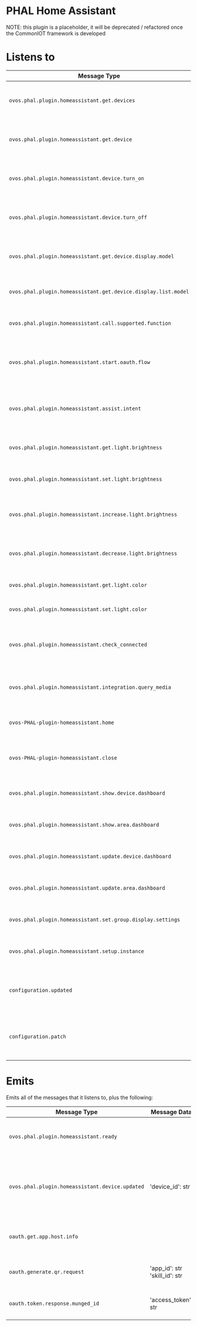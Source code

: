 # PHAL Home Assistant

NOTE: this plugin is a placeholder, it will be deprecated / refactored once the CommonIOT framework is developed

# Listens to

| Message Type                                                   | Message Data                                                      | Description                                                      | Emitted Response Type                                                              | Handled by                           |
| -------------------------------------------------------------- | ----------------------------------------------------------------- | ---------------------------------------------------------------- | ---------------------------------------------------------------------------------- | ------------------------------------ |
| `ovos.phal.plugin.homeassistant.get.devices`                   |                                                                   | Requests the list of devices from Home Assistant.                | `ovos.phal.plugin.homeassistant.get.devices.response`                              | handle_get_devices                   |
| `ovos.phal.plugin.homeassistant.get.device`                    | 'device_id': str                                                  | Requests information about a specific device.                    | `ovos.phal.plugin.homeassistant.get.device.response`                               | handle_get_device                    |
| `ovos.phal.plugin.homeassistant.device.turn_on`                | 'device_id': str                                                  | Sends a command to turn on a specific device.                    | `ovos.phal.plugin.homeassistant.device.turn_on.response`                           | handle_turn_on                       |
| `ovos.phal.plugin.homeassistant.device.turn_off`               | 'device_id': str                                                  | Sends a command to turn off a specific device.                   | `ovos.phal.plugin.homeassistant.device.turn_off.response`                          | handle_turn_off                      |
| `ovos.phal.plugin.homeassistant.get.device.display.model`      | 'device_id': str                                                  | Requests the display model of a specific device.                 | `ovos.phal.plugin.homeassistant.get.device.display.model.response`                 | handle_get_device_display_model      |
| `ovos.phal.plugin.homeassistant.get.device.display.list.model` |                                                                   | Requests a list of display models for all devices.               | `ovos.phal.plugin.homeassistant.get.device.display.list.model.response`            | handle_get_device_display_list_model |
| `ovos.phal.plugin.homeassistant.call.supported.function`       | 'device_id': str<br>'function_name': str<br>'function_args': dict | Calls a supported function on a device.                          | `ovos.phal.plugin.homeassistant.call.supported.function.response`                  | handle_call_supported_function       |
| `ovos.phal.plugin.homeassistant.start.oauth.flow`              | 'instance': str                                                   | Initiates the OAuth flow for a specific Home Assistant instance. | `oauth.get.app.host.info`<br>`oauth.generate.qr.request`<br>`oauth.token.response` | handle_start_oauth_flow              |
| `ovos.phal.plugin.homeassistant.assist.intent`                 | 'command': str                                                    | Passes an assist message to Home Assistant's Assist API.         | `ovos.phal.plugin.homeassistant.assist.intent.response`                            | handle_assist_message                |
| `ovos.phal.plugin.homeassistant.get.light.brightness`          | 'device_id': str                                                  | Requests the brightness level of a light device.                 | `ovos.phal.plugin.homeassistant.get.light.brightness.response`                     | handle_get_light_brightness          |
| `ovos.phal.plugin.homeassistant.set.light.brightness`          | 'device_id': str<br>'brightness': int                             | Sets the brightness level of a light device.                     | `ovos.phal.plugin.homeassistant.set.light.brightness.response`                     | handle_set_light_brightness          |
| `ovos.phal.plugin.homeassistant.increase.light.brightness`     | 'device_id': str                                                  | Increases the brightness of a light device.                      | `ovos.phal.plugin.homeassistant.increase.light.brightness.response`                | handle_increase_light_brightness     |
| `ovos.phal.plugin.homeassistant.decrease.light.brightness`     | 'device_id': str                                                  | Decreases the brightness of a light device.                      | `ovos.phal.plugin.homeassistant.decrease.light.brightness.response`                | handle_decrease_light_brightness     |
| `ovos.phal.plugin.homeassistant.get.light.color`               | 'device_id': str                                                  | Requests the color of a light device.                            | `ovos.phal.plugin.homeassistant.get.light.color.response`                          | handle_get_light_color               |
| `ovos.phal.plugin.homeassistant.set.light.color`               | 'device_id': str<br>'color': str                                  | Sets the color of a light device.                                | `ovos.phal.plugin.homeassistant.set.light.color.response`                          | handle_set_light_color               |
| `ovos.phal.plugin.homeassistant.check_connected`               | 'connected': bool                                                 | Is the PHAL plugin is currently connected to Home Assistant?     | `ovos.phal.plugin.homeasssistant.check_connected.response`                         | handle_check_connected               |
| `ovos.phal.plugin.homeassistant.integration.query_media`       | 'phrase': str                                                     | Queries the media player for the requested media.                | `ovos.phal.plugin.homeassistant.integration.query_media.result`                    | handle_query_media                   |
| `ovos-PHAL-plugin-homeassistant.home`                          |                                                                   | Handles the show dashboard message.                              | N/A                                                                                | handle_show_dashboard                |
| `ovos-PHAL-plugin-homeassistant.close`                         |                                                                   | Closes the Home Assistant dashboard in the GUI.                  | N/A                                                                                | handle_close_dashboard               |
| `ovos.phal.plugin.homeassistant.show.device.dashboard`         | 'device_type': str                                                | Shows the dashboard for a specific device.                       | `ovos.phal.plugin.homeassistant.change.dashboard` (GUI bus)                        | handle_show_device_dashboard         |
| `ovos.phal.plugin.homeassistant.show.area.dashboard`           | 'area': str                                                       | Shows the dashboard for a specific area.                         | `ovos.phal.plugin.homeassistant.change.dashboard` (GUI bus)                        | handle_show_area_dashboard           |
| `ovos.phal.plugin.homeassistant.update.device.dashboard`       | 'device_type': str                                                | Updates the dashboard for a specific device.                     | `ovos.phal.plugin.homeassistant.update.device.dashboard`                           | handle_update_device_dashboard       |
| `ovos.phal.plugin.homeassistant.update.area.dashboard`         | 'area_type': str                                                  | Updates the dashboard for a specific area.                       | N/A                                                                                | handle_update_area_dashboard         |
| `ovos.phal.plugin.homeassistant.set.group.display.settings`    | 'use_group_display': bool                                         | Sets the group display settings.                                 | N/A                                                                                | handle_set_group_display_settings    |
| `ovos.phal.plugin.homeassistant.setup.instance`                | 'url': str<br>'api_key': str<br>'assist_only': bool               | Sets up a new Home Assistant instance.                           | `ovos-PHAL-plugin-homeassistant.home`                                              | setup_configuration                  |
| `configuration.updated`                                        | See `ovos.phal.plugin.homeassistant.setup.instance`               | Responds to changes to configuration by re-initializing HA       | See `ovos.phal.plugin.homeassistant.setup.instance`                                | init_configuration                   |
| `configuration.patch`                                          | See `ovos.phal.plugin.homeassistant.setup.instance`               | Responds to changes to configuration by re-initializing HA       | See `ovos.phal.plugin.homeassistant.setup.instance`                                | init_configuration                   |

# Emits

Emits all of the messages that it listens to, plus the following:

| Message Type                                    | Message Data                     | Description                                                             | Trigger Message Type                                  | Handled by                   |
| ----------------------------------------------- | -------------------------------- | ----------------------------------------------------------------------- | ----------------------------------------------------- | ---------------------------- |
| `ovos.phal.plugin.homeassistant.ready`          |                                  | Signals that the Home Assistant plugin is ready.                        | `ovos.phal.plugin.homeassistant.setup.instance`       | init_configuration           |
| `ovos.phal.plugin.homeassistant.device.updated` | 'device_id': str                 | Signals that a device has been updated, requesting a new display model. | `ovos.phal.plugin.homeassistant.device.state.updated` | device_updated               |
| `oauth.get.app.host.info`                       |                                  | Requests host information for OAuth registration.                       | `oauth.get.app.host.info.response`                    | request_host_info_from_oauth |
| `oauth.generate.qr.request`                     | 'app_id': str<br>'skill_id': str | Requests QR code for OAuth registration.                                | `oauth.generate.qr.response`                          | start_oauth_flow             |
| `oauth.token.response.munged_id`                | 'access_token': str              | Receives the OAuth token response.                                      |                                                       | handle_token_oauth_response  |
